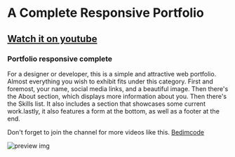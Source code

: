 # A Complete Responsive Portfolio
## [Watch it on youtube](https://youtu.be/AKNvTxWOdKw)
### Portfolio responsive complete
For a designer or developer, this is a simple and attractive web portfolio. Almost everything you wish to exhibit fits under this category. First and foremost, your name, social media links, and a beautiful image. Then there's the About section, which displays more information about you. Then there's the Skills list. It also includes a section that showcases some current work.lastly, it also features a form at the bottom, as well as a footer at the end.

Don't forget to join the channel for more videos like this.
[Bedimcode](https://www.youtube.com/c/Bedimcode)

![preview img](/preview.png)
